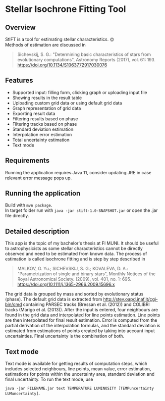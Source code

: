 # Stellar Isochrone Fitting Tool

## Overview
StIFT is a tool for estimating stellar characteristics. :sun_with_face:<br />
Methods of estimation are discussed in
> Sichevskij, S. G.: "Determining basic characteristics of stars from evolutionary computations", Astronomy Reports (2017), vol. 61: 193. https://doi.org/10.1134/S1063772917030076

## Features
- Supported input: filling form, clicking graph or uploading input file
- Showing results in the result table
- Uploading custom grid data or using default grid data
- Graph representation of grid data
- Exporting result data
- Filtering results based on phase
- Filtering tracks based on phase
- Standard deviation estimation
- Interpolation error estimation
- Total uncertainty estimation
- Text mode

## Requirements
Running the application requires Java 11, consider updating JRE in case relevant error message pops up.

## Running the application
Build with `mvn package`.<br />
In target folder run with `java -jar stift-1.0-SNAPSHOT.jar` or open the .jar file directly.

## Detailed description
This app is the topic of my bachelor's thesis at FI MUNI. It should be useful to astrophysicists as some stellar characteristics cannot be directly observed and need to be estimated from known data. The process of estimation is called isochrone fitting and is step by step described in
> MALKOV, O. Yu.; SICHEVSKIJ, S. G.; KOVALEVA, D. A.: "Parametrization of single and binary stars", Monthly Notices of the Royal Astronomical Society. (2009), vol. 401, no. 1: 695.  https://doi.org/10.1111/j.1365-2966.2009.15696.x

The grid data is grouped by mass and sorted by evolutionary status (phase). The default grid data is extracted from http://stev.oapd.inaf.it/cgi-bin/cmd containing
PARSEC tracks (Bressan et al. (2012)) and COLIBRI tracks (Marigo et al. (2013)).
After the input is entered, four neighbours are found in the grid data and interpolated for line points estimation. Line points are then interpolated for final result estimation. Error is computed from the partial derivation of the interpolation formulas, and the standard deviation is estimated from estimations of points created by taking into account input uncertainties. Final uncertainty is the combination of both.

## Text mode
Text mode is available for getting results of computation steps, which includes selected neighbours, line points, mean value, error estimation, estimations for points within the uncertainty area, standard deviation and final uncertainty. To run the text mode, use

`java -jar FILENAME.jar text TEMPERATURE LUMINOSITY [TEMPuncertainty LUMuncertainty]`.
